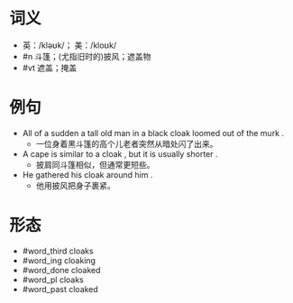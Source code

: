 # 词义
- 英：/kləʊk/； 美：/kloʊk/
- #n 斗篷；(尤指旧时的)披风；遮盖物
- #vt 遮盖；掩盖
# 例句
- All of a sudden a tall old man in a black cloak loomed out of the murk .
	- 一位身着黑斗篷的高个儿老者突然从暗处闪了出来。
- A cape is similar to a cloak , but it is usually shorter .
	- 披肩同斗篷相似，但通常更短些。
- He gathered his cloak around him .
	- 他用披风把身子裹紧。
# 形态
- #word_third cloaks
- #word_ing cloaking
- #word_done cloaked
- #word_pl cloaks
- #word_past cloaked
